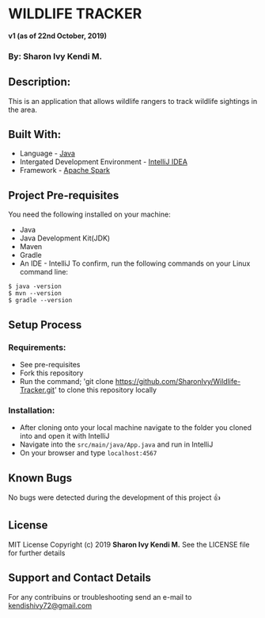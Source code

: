 # WILDLIFE TRACKER
**v1 (as of 22nd October, 2019)**
 ### By: Sharon Ivy Kendi M.

## Description:
  This is an application that allows wildlife rangers to track wildlife sightings in the area.
  
## Built With:
  * Language - [Java](https://www.java.com/)
  * Intergated Development Environment - [IntelliJ IDEA](https://www.jetbrains.com/idea/)
  * Framework - [Apache Spark](https://spark.apache.org/)


## Project Pre-requisites
  You need the following installed on your machine:
  - Java
  - Java Development Kit(JDK)
  - Maven
  - Gradle
  - An IDE - IntelliJ
  To confirm, run the following commands on your Linux command line:
  ```
  $ java -version
  $ mvn --version
  $ gradle --version
  ```
  
## Setup Process
 ### Requirements:
  * See pre-requisites
  * Fork this repository
  * Run the command;
  'git clone https://github.com/SharonIvy/Wildlife-Tracker.git' to clone this repository locally
 ### Installation:
  * After cloning onto your local machine navigate to the folder you cloned into and open it with IntelliJ
  * Navigate into the ``` src/main/java/App.java ``` and run in IntelliJ
  * On your browser and type ``` localhost:4567 ```
 
## Known Bugs
 No bugs were detected during the development of this project
 :+1:
  
## License
  MIT License
    Copyright (c) 2019 **Sharon Ivy Kendi M.**
   See the LICENSE file for further details
  
## Support and Contact Details
  For any contribuins or troubleshooting send an e-mail to kendishivy72@gmail.com